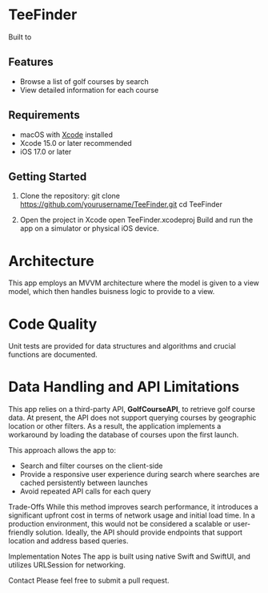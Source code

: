 # TeeFinder

Built to 

## Features

- Browse a list of golf courses by search
- View detailed information for each course  

## Requirements

- macOS with [Xcode](https://developer.apple.com/xcode/) installed  
- Xcode 15.0 or later recommended  
- iOS 17.0 or later

## Getting Started

1. Clone the repository:
   git clone https://github.com/yourusername/TeeFinder.git
   cd TeeFinder

2. Open the project in Xcode
open TeeFinder.xcodeproj
Build and run the app on a simulator or physical iOS device.

# Architecture
This app employs an MVVM architecture where the model is given to a view model, 
which then handles buisness logic to provide to a view.

# Code Quality
Unit tests are provided for data structures and algorithms and crucial functions are documented.

# Data Handling and API Limitations
This app relies on a third-party API, __GolfCourseAPI__, to retrieve golf course data. 
At present, the API does not support querying courses by geographic location or other filters. 
As a result, the application implements a workaround by loading the database of courses upon the first launch.

This approach allows the app to:

- Search and filter courses on the client-side
- Provide a responsive user experience during search where searches are cached persistently between launches
- Avoid repeated API calls for each query

Trade-Offs
While this method improves search performance, it introduces a significant upfront cost in terms of network usage and initial load time. In a production environment, this would not be considered a scalable or user-friendly solution. Ideally, the API should provide endpoints that support location and address based queries.

Implementation Notes
The app is built using native Swift and SwiftUI, and utilizes URLSession for networking.

Contact
Please feel free to submit a pull request.
